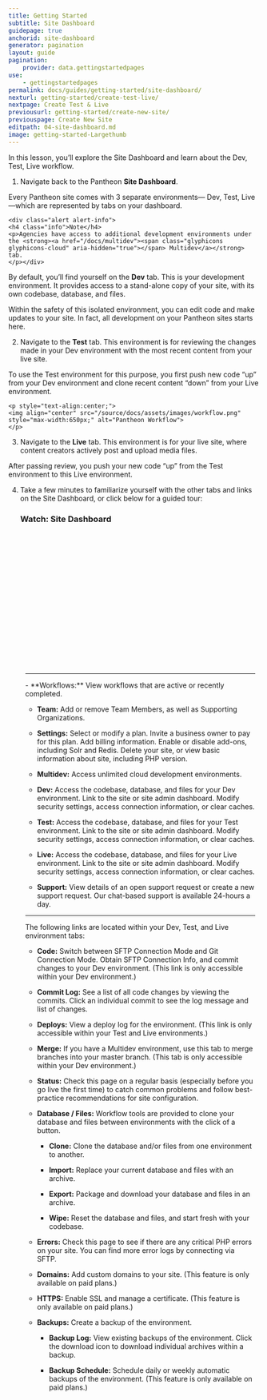```yaml
---
title: Getting Started
subtitle: Site Dashboard
guidepage: true
anchorid: site-dashboard
generator: pagination
layout: guide
pagination:
    provider: data.gettingstartedpages
use:
    - gettingstartedpages
permalink: docs/guides/getting-started/site-dashboard/
nexturl: getting-started/create-test-live/
nextpage: Create Test & Live
previousurl: getting-started/create-new-site/
previouspage: Create New Site
editpath: 04-site-dashboard.md
image: getting-started-Largethumb
---
```


In this lesson, you’ll explore the Site Dashboard and learn about the Dev, Test, Live workflow.

1. Navigate back to the Pantheon **Site Dashboard**.

  Every Pantheon site comes with 3 separate environments— Dev, Test, Live—which are represented by tabs on your dashboard.

    <div class="alert alert-info">
    <h4 class="info">Note</h4>
    <p>Agencies have access to additional development environments under the <strong><a href="/docs/multidev"><span class="glyphicons glyphicons-cloud" aria-hidden="true"></span> Multidev</a></strong> tab.
    </p></div>

  By default, you’ll find yourself on the **<span class="glyphicons glyphicons-wrench" aria-hidden="true"></span> Dev** tab. This is your development environment. It provides access to a stand-alone copy of your site, with its own codebase, database, and files.

  Within the safety of this isolated environment, you can edit code and make updates to your site. In fact, all development on your Pantheon sites starts here.

2. Navigate to the **<span class="glyphicons glyphicons-equalizer" aria-hidden="true"></span> Test** tab. This environment is for reviewing the changes made in your Dev environment with the most recent content from your live site.

  To use the Test environment for this purpose, you first push new code “up” from your Dev environment and clone recent content “down” from your Live environment.

    <p style="text-align:center;">
    <img align="center" src="/source/docs/assets/images/workflow.png" style="max-width:650px;" alt="Pantheon Workflow">
    </p>

3. Navigate to the **<span class="glyphicons glyphicons-cardio" aria-hidden="true"></span> Live** tab. This environment is for your live site, where content creators actively post and upload media files.

  After passing review, you push your new code “up” from the Test environment to this Live environment.

4. Take a few minutes to familiarize yourself with the other tabs and links on the Site Dashboard, or click below for a guided tour:

    <div class="panel panel-drop panel-guide" id="accordion">
      <div class="panel-heading panel-drop-heading">
        <a class="accordion-toggle panel-drop-title collapsed" data-toggle="collapse" data-parent="#accordion" data-proofer-ignore data-target="#site-dashboard-tour"><h3 class="panel-title panel-drop-title" style="cursor:pointer;"><span style="line-height:.9" class="glyphicons glyphicons-facetime-video"></span> Watch: Site Dashboard</h3></a>
      </div>
      <div id="site-dashboard-tour" class="collapse" style="padding:10px;">
        <script src="//fast.wistia.com/embed/medias/pb8s59wuij.jsonp" async></script><script src="//fast.wistia.com/assets/external/E-v1.js" async></script><div class="wistia_responsive_padding" style="padding:56.25% 0 0 0;position:relative;"><div class="wistia_responsive_wrapper" style="height:100%;left:0;position:absolute;top:0;width:100%;"><div class="wistia_embed wistia_async_pb8s59wuij videoFoam=true" style="height:100%;width:100%">&nbsp;</div></div></div>
      <hr>
      <div markdown="1">- **Workflows:** View workflows that are active or recently completed.

      - **<span class="glyphicons glyphicons-group" aria-hidden="true"></span> Team:** Add or remove Team Members, as well as Supporting Organizations.

      - **<span class="glyphicons glyphicons-cogwheel" aria-hidden="true"></span> Settings:** Select or modify a plan. Invite a business owner to pay for this plan. Add billing information. Enable or disable add-ons, including Solr and Redis. Delete your site, or view basic information about site, including PHP version.

      - **<span class="glyphicons glyphicons-cloud" aria-hidden="true"></span> Multidev:** Access unlimited cloud development environments.

      - **<span class="glyphicons glyphicons-wrench" aria-hidden="true"></span> Dev:** Access the codebase, database, and files for your Dev environment. Link to the site or site admin dashboard. Modify security settings, access connection information, or clear caches.

      - **<span class="glyphicons glyphicons-equalizer" aria-hidden="true"></span> Test:** Access the codebase, database, and files for your Test environment. Link to the site or site admin dashboard. Modify security settings, access connection information, or clear caches.

      - **<span class="glyphicons glyphicons-cardio" aria-hidden="true"></span> Live:** Access the codebase, database, and files for your Live environment. Link to the site or site admin dashboard. Modify security settings, access connection information, or clear caches.

      - **<span class="glyphicons glyphicons-flag" aria-hidden="true"></span> Support:**  View details of an open support request or create a new support request. Our chat-based support is available 24-hours a day.
    <hr>
     The following links are located within your Dev, Test, and Live environment tabs:

      - **<span class="glyphicons glyphicons-embed-close" aria-hidden="true"></span> Code:** Switch between SFTP Connection Mode and Git Connection Mode. Obtain SFTP Connection Info, and commit changes to your Dev environment. (This link is only accessible within your Dev environment.)

      - **Commit Log:** See a list of all code changes by viewing the commits. Click an individual commit to see the log message and list of changes.

      - **<span class="glyphicons glyphicons-refresh" aria-hidden="true"></span> Deploys:** View a deploy log for the environment. (This link is only accessible within your Test and Live environments.)

      - **<span class="glyphicons glyphicons-git-branch" aria-hidden="true"></span> Merge:** If you have a Multidev environment, use this tab to merge branches into your master branch. (This tab is only accessible within your Dev environment.)

      - **<span class="glyphicons glyphicons-info-sign" aria-hidden="true"></span> Status:** Check this page on a regular basis (especially before you go live the first time) to catch common problems and follow best-practice recommendations for site configuration.

      - **<span class="glyphicons glyphicons-server" aria-hidden="true"></span> Database / Files:** Workflow tools are provided to clone your database and files between environments with the click of a button.

        - **Clone:** Clone the database and/or files from one environment to another.

        - **Import:** Replace your current database and files with an archive.

        - **Export:** Package and download your database and files in an archive.

        - **Wipe:** Reset the database and files, and start fresh with your codebase.

      - **<span class="glyphicons glyphicons-warning-sign" aria-hidden="true"></span> Errors:** Check this page to see if there are any critical PHP errors on your site. You can find more error logs by connecting via SFTP.

      - **<span class="glyphicons glyphicons-home" aria-hidden="true"></span> Domains:** Add custom domains to your site. (This feature is only available on paid plans.)

      - **<span class="glyphicons glyphicons-lock" aria-hidden="true"></span> HTTPS:** Enable SSL and manage a certificate. (This feature is only available on paid plans.)

      - **<span class="glyphicons glyphicons-cloud-upload" aria-hidden="true"></span> Backups:** Create a backup of the environment.

        - **Backup Log:** View existing backups of the environment. Click the <span class="glyphicons glyphicons-download-alt" aria-hidden="true"></span> download icon to download individual archives within a backup.

        - **Backup Schedule:** Schedule daily or weekly automatic backups of the environment. (This feature is only available on paid plans.)
      </div>
    </div>
  </div>
